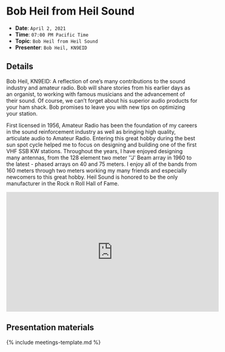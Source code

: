 # Bob Heil from Heil Sound

* **Date**: `April 2, 2021`
* **Time**: `07:00 PM Pacific Time`
* **Topic**: `Bob Heil from Heil Sound`
* **Presenter**: `Bob Heil, KN9EID`

## Details

Bob Heil, KN9EID: A reflection of one’s many contributions to the sound industry and amateur radio.  Bob will share stories from his earlier days as an organist, to working with famous musicians and the advancement of their sound.  Of course, we can’t forget about his superior audio products for your ham shack.  Bob promises to leave you with new tips on optimizing your station.

First licensed in 1956, Amateur Radio has been the foundation of my careers in the sound reinforcement industry as well as bringing high quality, articulate audio to Amateur Radio. Entering this great hobby during the best sun spot cycle helped me to focus on designing and building one of the first VHF SSB KW stations. Throughout the years, I have enjoyed designing many antennas, from the 128 element two meter ''J' Beam array in 1960 to the latest - phased arrays on 40 and 75 meters. I enjoy all of the bands from 160 meters through two meters working my many friends and especially newcomers to this great hobby.  Heil Sound is honored to be the only manufacturer in the Rock n Roll Hall of Fame.

<iframe width="560" height="315" src="https://www.youtube.com/embed/1eN7LuhwLBk?si=-qX9McYjYuQCoSU1" title="YouTube video player" frameborder="0" allow="accelerometer; autoplay; clipboard-write; encrypted-media; gyroscope; picture-in-picture; web-share" referrerpolicy="strict-origin-when-cross-origin" allowfullscreen></iframe>

## Presentation materials

{% include meetings-template.md %}

